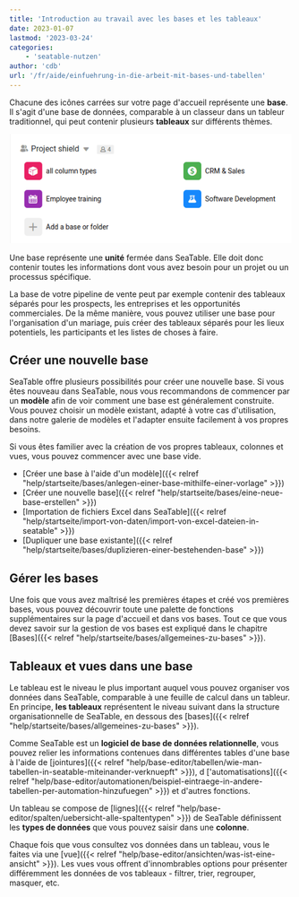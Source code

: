 ```yaml
---
title: 'Introduction au travail avec les bases et les tableaux'
date: 2023-01-07
lastmod: '2023-03-24'
categories:
    - 'seatable-nutzen'
author: 'cdb'
url: '/fr/aide/einfuehrung-in-die-arbeit-mit-bases-und-tabellen'
---
```


Chacune des icônes carrées sur votre page d'accueil représente une **base**. Il s'agit d'une base de données, comparable à un classeur dans un tableur traditionnel, qui peut contenir plusieurs **tableaux** sur différents thèmes.

![Aperçu de la base dans SeaTable](images/base-overview.png)

Une base représente une **unité** fermée dans SeaTable. Elle doit donc contenir toutes les informations dont vous avez besoin pour un projet ou un processus spécifique.

La base de votre pipeline de vente peut par exemple contenir des tableaux séparés pour les prospects, les entreprises et les opportunités commerciales. De la même manière, vous pouvez utiliser une base pour l'organisation d'un mariage, puis créer des tableaux séparés pour les lieux potentiels, les participants et les listes de choses à faire.

## Créer une nouvelle base

SeaTable offre plusieurs possibilités pour créer une nouvelle base. Si vous êtes nouveau dans SeaTable, nous vous recommandons de commencer par un **modèle** afin de voir comment une base est généralement construite. Vous pouvez choisir un modèle existant, adapté à votre cas d'utilisation, dans notre galerie de modèles et l'adapter ensuite facilement à vos propres besoins.

Si vous êtes familier avec la création de vos propres tableaux, colonnes et vues, vous pouvez commencer avec une base vide.

- [Créer une base à l'aide d'un modèle]({{< relref "help/startseite/bases/anlegen-einer-base-mithilfe-einer-vorlage" >}})
- [Créer une nouvelle base]({{< relref "help/startseite/bases/eine-neue-base-erstellen" >}})
- [Importation de fichiers Excel dans SeaTable]({{< relref "help/startseite/import-von-daten/import-von-excel-dateien-in-seatable" >}})
- [Dupliquer une base existante]({{< relref "help/startseite/bases/duplizieren-einer-bestehenden-base" >}})

## Gérer les bases

Une fois que vous avez maîtrisé les premières étapes et créé vos premières bases, vous pouvez découvrir toute une palette de fonctions supplémentaires sur la page d'accueil et dans vos bases. Tout ce que vous devez savoir sur la gestion de vos bases est expliqué dans le chapitre [Bases]({{< relref "help/startseite/bases/allgemeines-zu-bases" >}}).

## Tableaux et vues dans une base

Le tableau est le niveau le plus important auquel vous pouvez organiser vos données dans SeaTable, comparable à une feuille de calcul dans un tableur. En principe, **les tableaux** représentent le niveau suivant dans la structure organisationnelle de SeaTable, en dessous des [bases]({{< relref "help/startseite/bases/allgemeines-zu-bases" >}}).

Comme SeaTable est un **logiciel de base de données relationnelle**, vous pouvez relier les informations contenues dans différentes tables d'une base à l'aide de [jointures]({{< relref "help/base-editor/tabellen/wie-man-tabellen-in-seatable-miteinander-verknuepft" >}}), d ['automatisations]({{< relref "help/base-editor/automationen/beispiel-eintraege-in-andere-tabellen-per-automation-hinzufuegen" >}}) et d'autres fonctions.

Un tableau se compose de [lignes]({{< relref "help/base-editor/spalten/uebersicht-alle-spaltentypen" >}}) de SeaTable définissent les **types de données** que vous pouvez saisir dans une **colonne**.

Chaque fois que vous consultez vos données dans un tableau, vous le faites via une [vue]({{< relref "help/base-editor/ansichten/was-ist-eine-ansicht" >}}). Les vues vous offrent d'innombrables options pour présenter différemment les données de vos tableaux - filtrer, trier, regrouper, masquer, etc.
